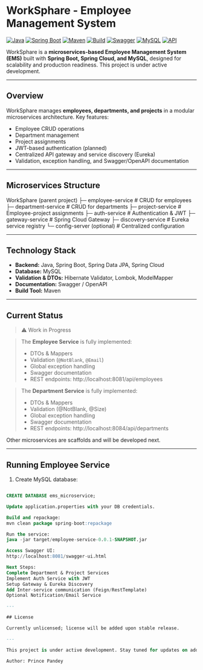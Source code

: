 # WorkSphare - Employee Management System

[![Java](https://img.shields.io/badge/Java-17-blue)](https://www.oracle.com/java/)
[![Spring Boot](https://img.shields.io/badge/Spring%20Boot-3.2.0-brightgreen)](https://spring.io/projects/spring-boot)
[![Maven](https://img.shields.io/badge/Maven-4.0.0-orange)](https://maven.apache.org/)
[![Build](https://img.shields.io/badge/Build-Passing-brightgreen)](#)
[![Swagger](https://img.shields.io/badge/Swagger-Enabled-green)](#)
[![MySQL](https://img.shields.io/badge/MySQL-Connected-blue)](#)
[![API](https://img.shields.io/badge/API-Available-brightgreen)](#)

WorkSphare is a **microservices-based Employee Management System (EMS)** built with **Spring Boot, Spring Cloud, and MySQL**, designed for scalability and production readiness. This project is under active development.

---

## Overview

WorkSphare manages **employees, departments, and projects** in a modular microservices architecture. Key features:

- Employee CRUD operations
- Department management
- Project assignments
- JWT-based authentication (planned)
- Centralized API gateway and service discovery (Eureka)
- Validation, exception handling, and Swagger/OpenAPI documentation

---

## Microservices Structure
WorkSphare (parent project)
├─ employee-service # CRUD for employees
├─ department-service # CRUD for departments
├─ project-service # Employee-project assignments
├─ auth-service # Authentication & JWT
├─ gateway-service # Spring Cloud Gateway
├─ discovery-service # Eureka service registry
└─ config-server (optional) # Centralized configuration

---

## Technology Stack

- **Backend:** Java, Spring Boot, Spring Data JPA, Spring Cloud  
- **Database:** MySQL  
- **Validation & DTOs:** Hibernate Validator, Lombok, ModelMapper  
- **Documentation:** Swagger / OpenAPI  
- **Build Tool:** Maven  

---

## Current Status

> ⚠️ Work in Progress
 
> The **Employee Service** is fully implemented:
> - DTOs & Mappers  
> - Validation (`@NotBlank`, `@Email`)  
> - Global exception handling  
> - Swagger documentation  
> - REST endpoints: http://localhost:8081/api/employees

> The **Department Service** is fully implemented:
> - DTOs & Mappers
> - Validation (@NotBlank, @Size)
> - Global exception handling
> - Swagger documentation
> - REST endpoints: http://localhost:8084/api/departments

Other microservices are scaffolds and will be developed next.

---

## Running Employee Service

1. Create MySQL database:

```sql

CREATE DATABASE ems_microservice;

Update application.properties with your DB credentials.

Build and repackage:
mvn clean package spring-boot:repackage

Run the service:
java -jar target/employee-service-0.0.1-SNAPSHOT.jar

Access Swagger UI:
http://localhost:8081/swagger-ui.html

Next Steps:
Complete Department & Project Services
Implement Auth Service with JWT
Setup Gateway & Eureka Discovery
Add Inter-service communication (Feign/RestTemplate)
Optional Notification/Email Service

---

## License

Currently unlicensed; license will be added upon stable release.

---

This project is under active development. Stay tuned for updates on additional microservices and features.

Author: Prince Pandey
